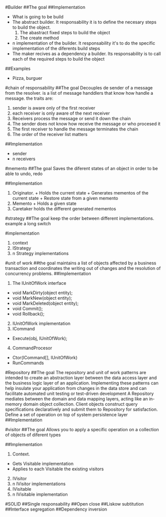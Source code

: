 #Builder
##The goal
##Implementation
  + What is going to be build
  + The abstract builder. It responsability it is to define the necesary steps to build the object.
    1. The abastract fixed steps to build the object
    2. The create method
  + n implementation of the builder. It responsability it's to do the specific implementation of the diferents build steps
  + The maker recives as a dependency a builder. Its responsability is to call each of the required steps to build the object
  
##Examples
  + Pizza, burguer

#chain of responsability
##The goal
Decouples de sender of a message from the resolver.  is a list of message  handdlers that know how handle a message. the traits are:
  1. sender is aware only of the first receiver
  2. each receiver is only aware of the next receiver
  3. Receivers process the message or send it down the chain
  4. The sender does not know how receive the message or who procesed it
  5. The first receiver to handle the message terminates the chain
  6. The order of the receiver list matters

##Implementation
  + sender
  + n receivers

#memento
##The goal
Saves the diferent states of an object in order to be able to undo, redo

##Implementation
  1. Originator<T>. 
    + Holds the current state
    + Generates mementos of the current state
    + Restore state from a given memento
  2. Memento<T>
    + Holds a given state
  3. Caretaker<T> holds the different generated mementos 

#strategy 
##The goal
keep the order between different implementations. example a long switch

#implementation
1. context
2. IStrategy
3. n Strategy implementations

#unit of work
##the goal
maintains a list of objects affected by a business transaction and coordinates the writing out of changes and the resolution of concurrency problems.
##Implementation
1. The IUnitOfWork interface
  + void MarkDirty(object entity);
  + void MarkNew(object entity);
  + void MarkDeleted(object entity);
  + void Commit();
  + void Rollback();
2. IUnitOfWork implementation
3. ICommand 
  + Execute(obj, IUnitOfWork);
4. CommandProcesor
  + Ctor(ICommand[], IUnitOfWork)
  + RunCommands

#Repository
##The goal
The repository and unit of work patterns are intended to create an abstraction layer between the data access layer and the business logic layer of an application. Implementing these patterns can help insulate your application from changes in the data store and can facilitate automated unit testing or test-driven development
A Repository mediates between the domain and data mapping layers, acting like an in-memory domain object collection. Client objects construct query specifications declaratively and submit them to Repository for satisfaction.
Define a set of operation on top of system persistence layer
##Implementation

#visitor
##The goal
Allows you to apply a specific operation on a collection of objects of diferent types

##Implementation
1. Context. 
  + Gets Visitable implementation
  + Applies to each Visitable the existing visitors
2. IVisitor
3. n IVisitor implementations
3. IVisitable
4. n IVisitable implementation


#SOLID
##Single responsability
##Open close 
##Liskow subtitution
##Interface segregation
##Dependency inversion
